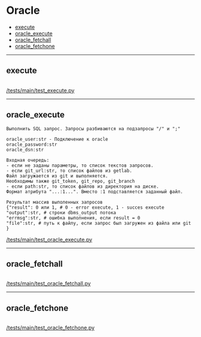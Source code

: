# Oracle

- [execute](#execute)
- [oracle_execute](#oracle_execute)
- [oracle_fetchall](#oracle_fetchall)
- [oracle_fetchone](#oracle_fetchone)

---

## **execute**

```text

```

[/tests/main/test_execute.py](/tests/main/test_execute.py)

---

## **oracle_execute**

```text
Выполнить SQL запрос. Запросы разбиваются на подзапросы "/" и ";"

oracle_user:str - Подключение к oracle
oracle_password:str
oracle_dsn:str

Входная очередь:
- если не заданы параметры, то список текстов запросов.
- если git_url:str, то список файлов из getlab.
Файл загружается из git и выполняется.
Необходимы также git_token, git_repo, git_branch
- если path:str, то список файлов из директория на диске.
Формат атрибута "...:1...". Вместо :1 подставляется заданный файл.

Результат массив выполенных запросов
{"result": 0 или 1, # 0 - error execute, 1 - succes execute
"output":str, # строки dbms_output потока
"errmsg":str, # ошибка выполнения, если result = 0
"file":str, # путь к файлу, если запрос был загружен из файла или git
}

```

[/tests/main/test_oracle_execute.py](/tests/main/test_oracle_execute.py)

---

## **oracle_fetchall**

```text

```

[/tests/main/test_oracle_fetchall.py](/tests/main/test_oracle_fetchall.py)

---

## **oracle_fetchone**

```text

```

[/tests/main/test_oracle_fetchone.py](/tests/main/test_oracle_fetchone.py)

